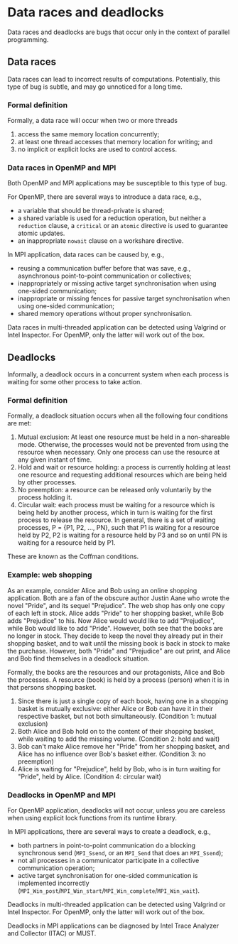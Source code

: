 # Data races and deadlocks

Data races and deadlocks are bugs that occur only in the context of parallel programming.


## Data races

Data races can lead to incorrect results of computations.  Potentially, this type of bug is subtle, and may go unnoticed for a long time.


### Formal definition

Formally, a data race will occur when two or more threads

  1. access the same memory location concurrently;
  1. at least one thread accesses that memory location for writing; and
  1. no implicit or explicit locks are used to control access.


### Data races in OpenMP and MPI

Both OpenMP and MPI applications may be susceptible to this type of bug.

For OpenMP, there are several ways to introduce a data race, e.g.,

  * a variable that should be thread-private is shared;
  * a shared variable is used for a reduction operation, but neither a `reduction` clause, a `critical` or an `atomic` directive is used to guarantee atomic updates.
  * an inappropriate `nowait` clause on a workshare directive.

In MPI application, data races can be caused by, e.g.,

  * reusing a communication buffer before that was save, e.g., asynchronous point-to-point communication or collectives;
  * inappropriately or missing active target synchronisation when using one-sided communication;
  * inappropriate or missing fences for passive target synchronisation when using one-sided communication;
  * shared memory operations without proper synchronisation.

Data races in multi-threaded application can be detected using Valgrind or Intel Inspector.  For OpenMP, only the latter will work out of the box.


## Deadlocks

Informally, a deadlock occurs in a concurrent system when each process is waiting for some other process to take action.


### Formal definition

Formally, a deadlock situation occurs when all the following four conditions are met:
 
  1. Mutual exclusion: At least one resource must be held in a non-shareable mode. Otherwise, the processes would not be prevented from using the resource when necessary. Only one process can use the resource at any given instant of time.
  1. Hold and wait or resource holding: a process is currently holding at least one resource and requesting additional resources which are being held by other processes.
  1. No preemption: a resource can be released only voluntarily by the process holding it.
  1. Circular wait: each process must be waiting for a resource which is being held by another process, which in turn is waiting for the first process to release the resource. In general, there is a set of waiting processes, P = {P1, P2, ..., PN}, such that P1 is waiting for a resource held by P2, P2 is waiting for a resource held by P3 and so on until PN is waiting for a resource held by P1.

These are known as the Coffman conditions.


### Example: web shopping

As an example, consider Alice and Bob using an online shopping application.  Both are a fan of the obscure author Justin Aane who wrote the novel "Pride", and its sequel "Prejudice".  The web shop has only one copy of each left in stock.  Alice adds "Pride" to her shopping basket, while Bob adds "Prejudice" to his.  Now Alice would would like to add "Prejudice", while Bob would like to add "Pride".  However, both see that the books are no longer in stock.  They decide to keep the novel they already put in their shopping basket, and to wait until the missing book is back in stock to make the purchase.  However, both "Pride" and "Prejudice" are out print, and Alice and Bob find themselves in a deadlock situation.

Formally, the books are the resources and our protagonists, Alice and Bob the processes. A resource (book) is held by a process (person) when it is in that persons shopping basket.

  1. Since there is just a single copy of each book, having one in a shopping basket is mutually exclusive: either Alice or Bob can have it in their respective basket, but not both simultaneously.  (Condition 1: mutual exclusion)
  1. Both Alice and Bob hold on to the content of their shopping basket, while waiting to add the missing volume. (Condition 2: hold and wait)
  1. Bob can't make Alice remove her "Pride" from her shopping basket, and Alice has no influence over Bob's basket either. (Condition 3: no preemption)
  1. Alice is waiting for "Prejudice", held by Bob, who is in turn waiting for "Pride", held by Alice. (Condition 4: circular wait)


### Deadlocks in OpenMP and MPI

For OpenMP application, deadlocks will not occur, unless you are careless when using explicit lock functions from its runtime library.

In MPI applications, there are several ways to create a deadlock, e.g.,

  * both partners in point-to-point communication do a blocking synchronous send (`MPI_Ssend`, or an `MPI_Send` that does an `MPI_Ssend`);
  * not all processes in a communicator participate in a collective communication operation;
  * active target synchronisation for one-sided communication is implemented incorrectly (`MPI_Win_post`/`MPI_Win_start`/`MPI_Win_complete`/`MPI_Win_wait`).

Deadlocks in multi-threaded application can be detected using Valgrind or Intel Inspector.  For OpenMP, only the latter will work out of the box.

Deadlocks in MPI applications can be diagnosed by Intel Trace Analyzer and Collector (ITAC) or MUST.
